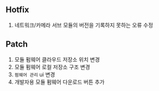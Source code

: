## Hotfix
1. 네트워크/카메라 서브 모듈의 버전을 기록하지 못하는 오류 수정

## Patch
1. 모듈 펌웨어 클라우드 저장소 위치 변경
2. 모듈 펌웨어 로컬 저장소 구조 변경
3. `펌웨어 관리` ui 변경
4. 개발자용 모듈 펌웨어 다운로드 버튼 추가
